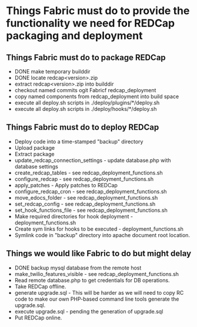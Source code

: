 # Things Fabric must do to provide the functionality we need for REDCap packaging and deployment

## Things Fabric must do to package REDCap

* DONE make temporary builddir
* DONE locate redcap\<version\>.zip
* extract redcap\<version\>.zip into builddir
* checkout named commits ogit Fabricf redcap_deployment
* copy named components from redcap_deployment into build space
* execute all deploy.sh scripts in ./deploy/plugins/*/deploy.sh
* execute all deploy.sh scripts in ./deploy/hooks/*/deploy.sh


## Things Fabric must do to deploy REDCap

* Deploy code into a time-stamped "backup" directory
* Upload package
* Extract package
* update_redcap_connection_settings - update database.php with database settings
* create_redcap_tables - see redcap\_deployment\_functions.sh
* configure_redcap - see redcap\_deployment\_functions.sh
* apply_patches - Apply patches to REDCap
* configure_redcap_cron - see redcap\_deployment\_functions.sh
* move_edocs_folder - see redcap\_deployment\_functions.sh
* set_redcap_config - see redcap\_deployment\_functions.sh
* set_hook_functions_file - see redcap\_deployment\_functions.sh
* Make required directories for hook deployment - deployment_functions.sh
* Create sym links for hooks to be executed - deployment_functions.sh
* Symlink code in "backup" directory into apache document root location.


## Things we would like Fabric to do but might delay

* DONE backup mysql database from the remote host
* make_twilio_features_visible - see redcap\_deployment\_functions.sh
* Read remote database.php to get credentials for DB operations.
* Take REDCap offline.
* generate upgrade.sql - This will be harder as we will need to copy RC code to make our own PHP-based command line tools generate the upgrade.sql.
* execute upgrade.sql - pending the generation of upgrade.sql
* Put REDCap online.

